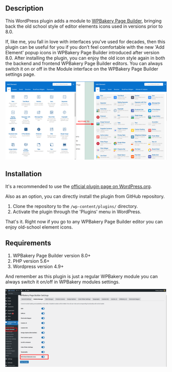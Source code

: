 ## Description

This WordPress plugin adds a module to [WPBakery Page Builder](https://wpbakery.com), bringing back the old school style of editor elements icons used in versions prior to 8.0.

If, like me, you fall in love with interfaces you've used for decades, then this plugin can be useful for you if you don’t feel comfortable with the new 'Add Element' popup icons in WPBakery Page Builder introduced after version 8.0.
After installing the plugin, you can enjoy the old icon style again in both the backend and frontend WPBakery Page Builder editors. You can always switch it on or off in the Module interface on the WPBakery Page Builder settings page.

![](assets/images/screenshot-1.png)

## Installation
It's a recommended to use the [official plugin page on WordPress.org](https://wordpress.org/plugins/add-old-school-elements-icons-module-for-wpbakery-page-builder).

Also as an option, you can directly install the plugin from GitHub repository.
1. Clone the repository to the `/wp-content/plugins/` directory.
2. Activate the plugin through the 'Plugins' menu in WordPress.

That's it. Right now if you go to any WPBakery Page Builder editor you can enjoy old-school element icons.

## Requirements
1. WPBakery Page Builder version 8.0+
2. PHP version 5.6+
3. Wordpress version 4.9+

And remember as this plugin is just a regular WPBakery module you can always switch it on/off in WPBakery modules settings.

![](assets/images/screenshot-2.png)
